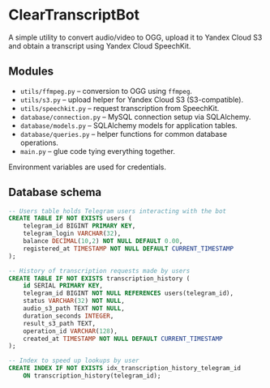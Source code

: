 # ClearTranscriptBot

A simple utility to convert audio/video to OGG, upload it to Yandex Cloud S3 and
obtain a transcript using Yandex Cloud SpeechKit.

## Modules

- `utils/ffmpeg.py` – conversion to OGG using `ffmpeg`.
- `utils/s3.py` – upload helper for Yandex Cloud S3 (S3-compatible).
- `utils/speechkit.py` – request transcription from SpeechKit.
- `database/connection.py` – MySQL connection setup via SQLAlchemy.
- `database/models.py` – SQLAlchemy models for application tables.
- `database/queries.py` – helper functions for common database operations.
- `main.py` – glue code tying everything together.

Environment variables are used for credentials.

## Database schema

```sql
-- Users table holds Telegram users interacting with the bot
CREATE TABLE IF NOT EXISTS users (
    telegram_id BIGINT PRIMARY KEY,
    telegram_login VARCHAR(32),
    balance DECIMAL(10,2) NOT NULL DEFAULT 0.00,
    registered_at TIMESTAMP NOT NULL DEFAULT CURRENT_TIMESTAMP
);

-- History of transcription requests made by users
CREATE TABLE IF NOT EXISTS transcription_history (
    id SERIAL PRIMARY KEY,
    telegram_id BIGINT NOT NULL REFERENCES users(telegram_id),
    status VARCHAR(32) NOT NULL,
    audio_s3_path TEXT NOT NULL,
    duration_seconds INTEGER,
    result_s3_path TEXT,
    operation_id VARCHAR(128),
    created_at TIMESTAMP NOT NULL DEFAULT CURRENT_TIMESTAMP
);

-- Index to speed up lookups by user
CREATE INDEX IF NOT EXISTS idx_transcription_history_telegram_id
    ON transcription_history(telegram_id);
```
